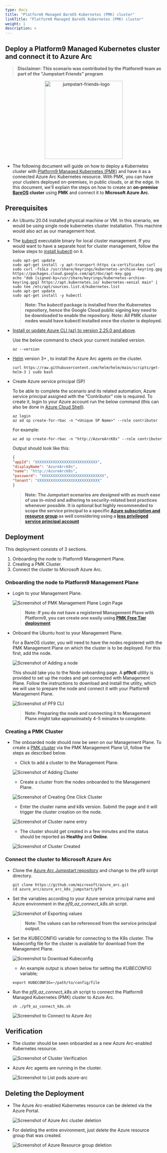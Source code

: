```yaml
---
type: docs
title: "Platform9 Managed BareOS Kubernetes (PMK) cluster"
linkTitle: "Platform9 Managed BareOS Kubernetes (PMK) cluster"
weight: 1
description: >
---
```


## Deploy a Platform9 Managed Kubernetes cluster and connect it to Azure Arc

 > **Disclaimer: This scenario was contributed by the Platform9 team as part of the "Jumpstart Friends" program**

<p align="center"><img src="/img/jumpstart_friends_logo.png" alt="jumpstart-friends-logo" width="250"></p>

- The following document will guide on how to deploy a Kubernetes cluster with [Platform9 Managed Kubernetes (PMK)](https://platform9.com/managed-kubernetes/) and have it as a connected Azure Arc Kubernetes resource. With PMK, you can have your clusters deployed on-premises, in public clouds, or at the edge. In this document, we'll explain the steps on how to create an **on-premise [BareOS](https://platform9.com/docs/kubernetes/bareos-what-is-bareos) cluster** using **PMK** and connect it to **Microsoft Azure Arc**.

## Prerequisites

- An Ubuntu 20.04 installed physical machine or VM. In this scenario, we would be using single node kubernetes cluster installation. This machine would also act as our management host.

- The [kubectl](https://platform9.com/learn/tutorials/kubectl) executable binary for local cluster management. If you would want to have a separate host for cluster management, follow the below steps to [install kubectl](https://kubernetes.io/docs/tasks/tools/install-kubectl-linux/#install-using-native-package-management) on it.

  ```shell
  sudo apt-get update
  sudo apt-get install -y apt-transport-https ca-certificates curl
  sudo curl -fsSLo /usr/share/keyrings/kubernetes-archive-keyring.gpg https://packages.cloud.google.com/apt/doc/apt-key.gpg
  echo "deb [signed-by=/usr/share/keyrings/kubernetes-archive-keyring.gpg] https://apt.kubernetes.io/ kubernetes-xenial main" | sudo tee /etc/apt/sources.list.d/kubernetes.list
  sudo apt-get update
  sudo apt-get install -y kubectl
  ```

  > **Note: The *kubectl* package is installed from the Kubernetes repository, hence the Google Cloud public signing key need to be downloaded to enable the repository. Note: All PMK cluster nodes would have kubectl installed once the cluster is deployed.**

- [Install or update Azure CLI (az) to version 2.25.0 and above](https://docs.microsoft.com/en-us/cli/azure/install-azure-cli?view=azure-cli-latest).

  Use the below command to check your current installed version.

  ```shell
  az --version
  ```

- [Helm](https://helm.sh/docs/intro/install/) version 3+ , to install the Azure Arc agents on the cluster.

  ```shell
  curl https://raw.githubusercontent.com/helm/helm/main/scripts/get-helm-3 | sudo bash
  ```

- Create Azure service principal (SP)

  To be able to complete the scenario and its related automation, Azure service principal assigned with the “Contributor” role is required. To create it, login to your Azure account run the below command (this can also be done in [Azure Cloud Shell](https://shell.azure.com/)).

  ```shell
  az login
  az ad sp create-for-rbac -n "<Unique SP Name>" --role contributor
  ```

  For example:

  ```shell
  az ad sp create-for-rbac -n "http://AzureArcK8s" --role contributor
  ```

  Output should look like this:

  ```json
  {
  "appId": "XXXXXXXXXXXXXXXXXXXXXXXXXXXX",
  "displayName": "AzureArcK8s",
  "name": "http://AzureArcK8s",
  "password": "XXXXXXXXXXXXXXXXXXXXXXXXXXXX",
  "tenant": "XXXXXXXXXXXXXXXXXXXXXXXXXXXX"
  }
  ```

  > **Note: The Jumpstart scenarios are designed with as much ease of use in-mind and adhering to security-related best practices whenever possible. It is optional but highly recommended to scope the service principal to a specific [Azure subscription and resource group](https://docs.microsoft.com/en-us/cli/azure/ad/sp?view=azure-cli-latest) as well considering using a [less privileged service principal account](https://docs.microsoft.com/en-us/azure/role-based-access-control/best-practices)**

## Deployment

This deployment consists of 3 sections.

  1. Onboarding the node to Platform9 Management Plane.
  2. Creating a PMK Cluster.
  3. Connect the cluster to Microsoft Azure Arc.

### Onboarding the node to Platform9 Management Plane

- Login to your Management Plane.

  ![Screenshot of PMK Management Plane Login Page](./01.png)

  > **Note: If you do not have a registered Management Plane with Platform9, you can create one easily using [PMK Free Tier deployment](https://platform9.com/managed-kubernetes/)**

- Onboard the Ubuntu host to your Management Plane.

  For a BareOS cluster, you will need to have the nodes registered with the PMK Management Plane on which the cluster is to be deployed. For this first, add the node.

  ![Screenshot of Adding a node](./02.png)

  This should take you to the Node onboarding page. A **pf9ctl** utility is provided to set up the nodes and get connected with Management Plane.
  Follow the instructions to download and install the utility, which we will use to prepare the node and connect it with your Platform9 Management Plane.

  ![Screenshot of PF9 CLI](./03.png)

  > **Note: Preparing the node and connecting it to Management Plane might take approximately 4-5 minutes to complete.**

### Creating a PMK Cluster

- The onboarded node should now be seen on our Management Plane. To create a [PMK cluster](https://platform9.com/learn/learn/get-started-bare-metal) via the PMK Management Plane UI, follow the steps as described below.

  - Click to add a cluster to the Management Plane.

  ![Screenshot of Adding Cluster](./04.png)

  - Create a cluster from the nodes onboarded to the Management Plane.

  ![Screenshot of Creating One Click Cluster](./05.png)

  - Enter the cluster name and k8s version. Submit the page and it will trigger the cluster creation on the node.

  ![Screenshot of Cluster name entry](./06.png)

  - The cluster should get created in a few minutes and the status should be reported as **Healthy** and **Online**.

  ![Screenshot of Cluster Created](./07.png)

### Connect the cluster to Microsoft Azure Arc

- Clone the [Azure Arc Jumpstart repository](https://github.com/microsoft/azure_arc) and change to the pf9 script directory.

  ```shell
  git clone https://github.com/microsoft/azure_arc.git
  cd azure_arc/azure_arc_k8s_jumpstart/pf9
  ```

- Set the variables according to your Azure service principal name and Azure environment in the *pf9_az_connect_k8s.sh* script.

  ![Screenshot of Exporting values](./08.png)

  > **Note: The values can be referenced from the service principal output.**

- Set the KUBECONFIG variable for connecting to the K8s cluster. The kubeconfig file for the cluster is available for download from the Management Plane.

  ![Screenshot to Download Kubeconfig](./09.png)

  - An example output is shown below for setting the _KUBECONFIG_ variable;

  ```shell
  export KUBECONFIG=~/path/to/config/file
  ```

- Run the _pf9_az_connect_k8s.sh_ script to connect the Platform9 Managed Kubernetes (PMK) cluster to Azure Arc.

  ```shell
  sh ./pf9_az_connect_k8s.sh
  ```

  ![Screenshot to Connect to Azure Arc](./10.png)

## Verification

- The cluster should be seen onboarded as a new Azure Arc-enabled Kubernetes resource.

  ![Screenshot of Cluster Verification](./11.png)

- Azure Arc agents are running in the cluster.

  ![Screenshot to List pods azure-arc](./12.png)

## Deleting the Deployment

- The Azure Arc-enabled Kubernetes resource can be deleted via the Azure Portal.

  ![Screenshot of Azure Arc cluster deletion](./13.png)

- For deleting the entire environment, just delete the Azure resource group that was created.

  ![Screenshot of Azure Resource group deletion](./14.png)
